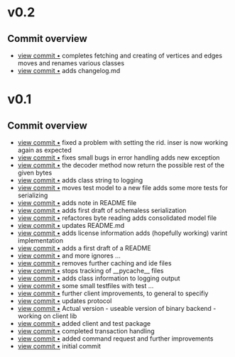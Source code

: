 <a name="0.1"></a>
# v0.2

## Commit overview
<ul>
<li> <a href="http://github.com/daill/OPy/commit/638dd90521676c65812e8c295bb8383931d26f7e">view commit &bull;</a> completes fetching and creating of vertices and edges moves and renames various classes</li> 
<li> <a href="http://github.com/daill/OPy/commit/e410cfab90282a77078eb68edf99ccd4ad147887">view commit &bull;</a> adds changelog.md</li> 
</ul>

# v0.1

## Commit overview
<ul>
<li> <a href="http://github.com/daill/OPy/commit/d401f49a75d857b29f9c2a323c1f29d1790abe4f">view commit &bull;</a> fixed a problem with setting the rid. inser is now working again as expected</li> 
<li> <a href="http://github.com/daill/OPy/commit/29d3ada1edcc2e5fc2f7585946c558349d06d06b">view commit &bull;</a> fixes small bugs in error handling adds new exception</li> 
<li> <a href="http://github.com/daill/OPy/commit/0675f8cae802aab5c44d621df15932cf4269b281">view commit &bull;</a> the decoder method now return the possible rest of the given bytes</li> 
<li> <a href="http://github.com/daill/OPy/commit/89fcca976ae4da8e0f6b7bf6548a0e3ee2f2ca97">view commit &bull;</a> adds class string to logging</li> 
<li> <a href="http://github.com/daill/OPy/commit/c73e4c6be7a5d2c3f0e328bea8639f02a81c606f">view commit &bull;</a> moves test model to a new file adds some more tests for serializing</li> 
<li> <a href="http://github.com/daill/OPy/commit/a7b8602f5b15bc0793303321e00f34c216950e24">view commit &bull;</a> adds note in README file</li> 
<li> <a href="http://github.com/daill/OPy/commit/4d9d45d87c72d68704b33526df9779156f1c3ac7">view commit &bull;</a> adds first draft of schemaless serialization</li> 
<li> <a href="http://github.com/daill/OPy/commit/a81817a1e00d3d0b088e21b30cdfb776f42b6152">view commit &bull;</a> refactores byte reading adds consolidated model file</li> 
<li> <a href="http://github.com/daill/OPy/commit/64a7535e62f4874419a89516857766e407762d4f">view commit &bull;</a> updates README.md</li> 
<li> <a href="http://github.com/daill/OPy/commit/0cf7f300dc4aa59d7bcef70f7ff956ae31f10cfb">view commit &bull;</a> adds license information adds (hopefully working) varint implementation</li> 
<li> <a href="http://github.com/daill/OPy/commit/47c67ea55a341829b9451787d592a70ff056bb64">view commit &bull;</a> adds a first draft of a README</li> 
<li> <a href="http://github.com/daill/OPy/commit/10d8da4c73ba7963833231b902fb85b18b21cfb0">view commit &bull;</a> and more ignores ...</li> 
<li> <a href="http://github.com/daill/OPy/commit/264af0d4cd73fad60d324d07cd20814dc393713d">view commit &bull;</a> removes further caching and ide files</li> 
<li> <a href="http://github.com/daill/OPy/commit/bc70a80fa1ae398f2d982df7dc756742ffbccba8">view commit &bull;</a> stops tracking of __pycache__ files</li> 
<li> <a href="http://github.com/daill/OPy/commit/e712073de543f35170fc766afca40a9fb1391e12">view commit &bull;</a> adds class information to logging output</li> 
<li> <a href="http://github.com/daill/OPy/commit/c161cdeb007efc834dadb122e502ff7dbe4d8f79">view commit &bull;</a> some small testfiles with test ...</li> 
<li> <a href="http://github.com/daill/OPy/commit/4957c87fa82b14fce1f1062c4e2405862b4cfaa3">view commit &bull;</a> further client improvements, to general to specifiy</li> 
<li> <a href="http://github.com/daill/OPy/commit/26c3a5650eeb9c59ff05609ee906db85203621f9">view commit &bull;</a> updates protocol</li> 
<li> <a href="http://github.com/daill/OPy/commit/e0bb3a008f3e6414f578f220660b0393247cf05f">view commit &bull;</a> Actual version - useable version of binary backend - working on client lib</li> 
<li> <a href="http://github.com/daill/OPy/commit/b3d5866e763b2914973034c5bcef628172eb941c">view commit &bull;</a> added client and test package</li> 
<li> <a href="http://github.com/daill/OPy/commit/fc6860cf4298749c4b58c57ce35bbe98fe0b739a">view commit &bull;</a> completed transaction handling</li> 
<li> <a href="http://github.com/daill/OPy/commit/9c15c990a795afaf176c472dc717077143e472de">view commit &bull;</a> added command request and further improvements</li> 
<li> <a href="http://github.com/daill/OPy/commit/b4fcd4cd393513212795967409f958b275ba7179">view commit &bull;</a> initial commit</li> 
</ul>